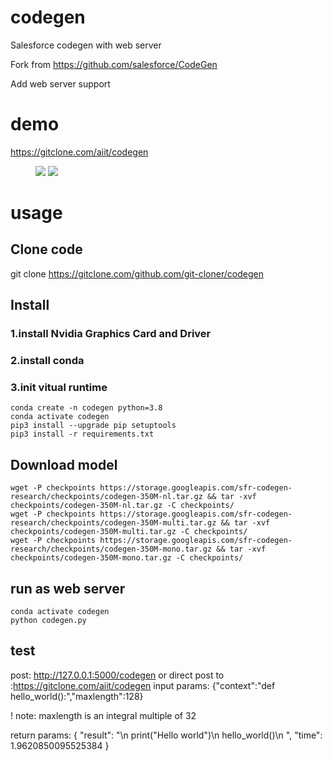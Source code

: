 # codegen

Salesforce codegen with web server

Fork from https://github.com/salesforce/CodeGen

Add web server support 

# demo

https://gitclone.com/aiit/codegen

<figure class="half">
    <img src="https://gitclone.com/download1/aiit/codegen.gif">
    <img src="https://gitclone.com/download1/aiit/codegeeker.gif">
</figure>

# usage

## Clone code

git clone https://gitclone.com/github.com/git-cloner/codegen

## Install

### 1.install Nvidia Graphics Card and Driver

### 2.install conda

### 3.init vitual runtime

```shell
conda create -n codegen python=3.8
conda activate codegen
pip3 install --upgrade pip setuptools
pip3 install -r requirements.txt
```

## Download model

```shell
wget -P checkpoints https://storage.googleapis.com/sfr-codegen-research/checkpoints/codegen-350M-nl.tar.gz && tar -xvf checkpoints/codegen-350M-nl.tar.gz -C checkpoints/
wget -P checkpoints https://storage.googleapis.com/sfr-codegen-research/checkpoints/codegen-350M-multi.tar.gz && tar -xvf checkpoints/codegen-350M-multi.tar.gz -C checkpoints/
wget -P checkpoints https://storage.googleapis.com/sfr-codegen-research/checkpoints/codegen-350M-mono.tar.gz && tar -xvf checkpoints/codegen-350M-mono.tar.gz -C checkpoints/
```

## run as web server
```shell
conda activate codegen
python codegen.py
```

## test
post: http://127.0.0.1:5000/codegen or direct post to :https://gitclone.com/aiit/codegen
input params: {"context":"def hello_world():","maxlength":128}

! note: maxlength is an integral multiple of 32

return params: 
{
    "result": "\n        print(\"Hello world\")\n        hello_world()\n      ",
    "time": 1.9620850095525384
}